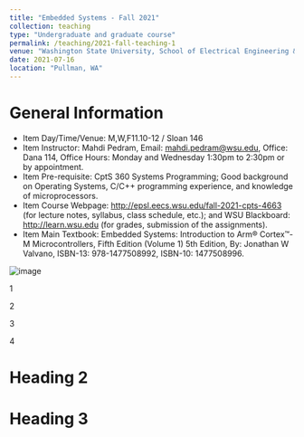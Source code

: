 ```yaml
---
title: "Embedded Systems - Fall 2021"
collection: teaching
type: "Undergraduate and graduate course"
permalink: /teaching/2021-fall-teaching-1
venue: "Washington State University, School of Electrical Engineering & Computer Science"
date: 2021-07-16
location: "Pullman, WA"
---
```


General Information
======

* Item	Day/Time/Venue: M,W,F11.10-12 / Sloan 146
* Item	Instructor: Mahdi Pedram, Email: mahdi.pedram@wsu.edu, Office: Dana 114, Office Hours: Monday and Wednesday 1:30pm to 2:30pm or by appointment.
* Item	Pre-requisite: CptS 360 Systems Programming; Good background on Operating Systems, C/C++ programming experience, and knowledge of microprocessors.
* Item	Course Webpage: http://epsl.eecs.wsu.edu/fall-2021-cpts-4663 (for lecture notes, syllabus, class schedule, etc.); and WSU Blackboard: http://learn.wsu.edu (for grades, submission of the assignments).
* Item	Main Textbook: Embedded Systems: Introduction to Arm® Cortex™-M Microcontrollers, Fifth Edition (Volume 1) 5th Edition, By: Jonathan W Valvano, ISBN-13: 978-1477508992, ISBN-10: 1477508996.


![image](https://user-images.githubusercontent.com/45086751/126048423-ba638c2b-4ac4-49fb-8ea0-15efc7dfea69.png)

1

2

3

4

Heading 2
======

Heading 3
======
